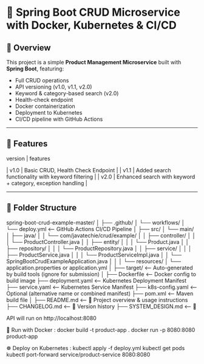# 🧩 Spring Boot CRUD Microservice with Docker, Kubernetes & CI/CD

## 📌 Overview

This project is a simple **Product Management Microservice** built with **Spring Boot**, featuring:

- Full CRUD operations
- API versioning (v1.0, v1.1, v2.0)
- Keyword & category-based search (v2.0)
- Health-check endpoint
- Docker containerization
- Deployment to Kubernetes
- CI/CD pipeline with GitHub Actions

---

## 🚀 Features

version   |    features

| v1.0    | Basic CRUD, Health Check     Endpoint                                        |
| v1.1    | Added search functionality with keyword filtering                        |
| v2.0    | Enhanced search with keyword + category, exception handling              |

---

## 📁 Folder Structure
spring-boot-crud-example-master/
│
├── .github/
│   └── workflows/
│       └── deploy.yml                     <-- GitHub Actions CI/CD Pipeline
│
├── src/
│   └── main/
│       ├── java/
│       │   └── com/javatechie/crud/example/
│       │       ├── controller/
│       │       │   └── ProductController.java
│       │       ├── entity/
│       │       │   └── Product.java
│       │       ├── repository/
│       │       │   └── ProductRepository.java
│       │       ├── service/
│       │       │   ├── ProductService.java
│       │       │   └── ProductServiceImpl.java
│       │       └── SpringBootCrudExampleApplication.java
│       │
│       └── resources/
│           └── application.properties or application.yml
│
├── target/                                <-- Auto-generated by build tools (ignore for submission)
│
├── Dockerfile                             <-- Docker config to build image
├── deployment.yaml                        <-- Kubernetes Deployment Manifest
├── service.yaml                           <-- Kubernetes Service Manifest
├── k8s-config.yaml                        <-- Optional (alternative name or combined manifest)
├── pom.xml                                <-- Maven build file
│
├── README.md                              <-- 📄 Project overview & usage instructions
├── CHANGELOG.md                           <-- 📜 Version history
├── SYSTEM_DESIGN.md                       <-- 🧠 

API will run on http://localhost:8080

🐳 Run with Docker : 
docker build -t product-app .
docker run -p 8080:8080 product-app

☸️ Deploy on Kubernetes :
kubectl apply -f deploy.yml
kubectl get pods
kubectl port-forward service/product-service 8080:8080